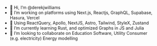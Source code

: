 - 👋 Hi, I’m @derekjwilliams
- 👀 I’m working on platforms using Next.js, Reactjs, GraphQL, Supabase, Hasura, Vercel
- 👀 Using ReactQuery, Apollo, NextJS, Astro, Tailwind, StyleX, Zustand
- 🌱 I’m currently learning Rust, and optimized Graphs in JS and Julia
- 💞️ I’m looking to collaborate on Education Software, Utility Consumer (e.g. electricity) Energy modelling



